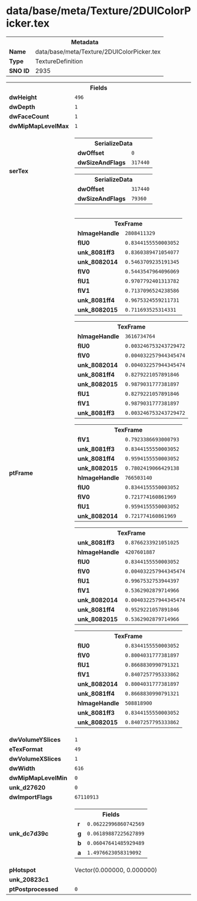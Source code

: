<h1>data/base/meta/Texture/2DUIColorPicker.tex</h1><table><tr><th colspan="100%">Metadata</th></tr><tr><td><b>Name</b></td><td>data/base/meta/Texture/2DUIColorPicker.tex</td></tr><tr><td><b>Type</b></td><td>TextureDefinition</td></tr><tr><td><b>SNO ID</b></td><td>2935</td></tr></table>

<table><tr><th colspan="100%">Fields</th></tr><tr><td><b>dwHeight</b></td><td><code>496</code></td></tr><tr><td><b>dwDepth</b></td><td><code>1</code></td></tr><tr><td><b>dwFaceCount</b></td><td><code>1</code></td></tr><tr><td><b>dwMipMapLevelMax</b></td><td><code>1</code></td></tr><tr><td><b>serTex</b></td><td><table><tr><th colspan="100%">SerializeData</th></tr><tr><td><b>dwOffset</b></td><td><code>0</code></td></tr><tr><td><b>dwSizeAndFlags</b></td><td><code>317440</code></td></tr></table>


<table><tr><th colspan="100%">SerializeData</th></tr><tr><td><b>dwOffset</b></td><td><code>317440</code></td></tr><tr><td><b>dwSizeAndFlags</b></td><td><code>79360</code></td></tr></table>


</td></tr><tr><td><b>ptFrame</b></td><td><table><tr><th colspan="100%">TexFrame</th></tr><tr><td><b>hImageHandle</b></td><td><code>2808411329</code></td></tr><tr><td><b>flU0</b></td><td><code>0.8344155550003052</code></td></tr><tr><td><b>unk_8081ff3</b></td><td><code>0.8360389471054077</code></td></tr><tr><td><b>unk_8082014</b></td><td><code>0.5463709235191345</code></td></tr><tr><td><b>flV0</b></td><td><code>0.5443547964096069</code></td></tr><tr><td><b>flU1</b></td><td><code>0.9707792401313782</code></td></tr><tr><td><b>flV1</b></td><td><code>0.7137096524238586</code></td></tr><tr><td><b>unk_8081ff4</b></td><td><code>0.9675324559211731</code></td></tr><tr><td><b>unk_8082015</b></td><td><code>0.711693525314331</code></td></tr></table>


<table><tr><th colspan="100%">TexFrame</th></tr><tr><td><b>hImageHandle</b></td><td><code>3616734764</code></td></tr><tr><td><b>flU0</b></td><td><code>0.003246753243729472</code></td></tr><tr><td><b>flV0</b></td><td><code>0.004032257944345474</code></td></tr><tr><td><b>unk_8082014</b></td><td><code>0.004032257944345474</code></td></tr><tr><td><b>unk_8081ff4</b></td><td><code>0.8279221057891846</code></td></tr><tr><td><b>unk_8082015</b></td><td><code>0.9879031777381897</code></td></tr><tr><td><b>flU1</b></td><td><code>0.8279221057891846</code></td></tr><tr><td><b>flV1</b></td><td><code>0.9879031777381897</code></td></tr><tr><td><b>unk_8081ff3</b></td><td><code>0.003246753243729472</code></td></tr></table>


<table><tr><th colspan="100%">TexFrame</th></tr><tr><td><b>flV1</b></td><td><code>0.7923386693000793</code></td></tr><tr><td><b>unk_8081ff3</b></td><td><code>0.8344155550003052</code></td></tr><tr><td><b>unk_8081ff4</b></td><td><code>0.9594155550003052</code></td></tr><tr><td><b>unk_8082015</b></td><td><code>0.7802419066429138</code></td></tr><tr><td><b>hImageHandle</b></td><td><code>766503140</code></td></tr><tr><td><b>flU0</b></td><td><code>0.8344155550003052</code></td></tr><tr><td><b>flV0</b></td><td><code>0.721774160861969</code></td></tr><tr><td><b>flU1</b></td><td><code>0.9594155550003052</code></td></tr><tr><td><b>unk_8082014</b></td><td><code>0.721774160861969</code></td></tr></table>


<table><tr><th colspan="100%">TexFrame</th></tr><tr><td><b>unk_8081ff3</b></td><td><code>0.8766233921051025</code></td></tr><tr><td><b>hImageHandle</b></td><td><code>4207601887</code></td></tr><tr><td><b>flU0</b></td><td><code>0.8344155550003052</code></td></tr><tr><td><b>flV0</b></td><td><code>0.004032257944345474</code></td></tr><tr><td><b>flU1</b></td><td><code>0.9967532753944397</code></td></tr><tr><td><b>flV1</b></td><td><code>0.5362902879714966</code></td></tr><tr><td><b>unk_8082014</b></td><td><code>0.004032257944345474</code></td></tr><tr><td><b>unk_8081ff4</b></td><td><code>0.9529221057891846</code></td></tr><tr><td><b>unk_8082015</b></td><td><code>0.5362902879714966</code></td></tr></table>


<table><tr><th colspan="100%">TexFrame</th></tr><tr><td><b>flU0</b></td><td><code>0.8344155550003052</code></td></tr><tr><td><b>flV0</b></td><td><code>0.8004031777381897</code></td></tr><tr><td><b>flU1</b></td><td><code>0.8668830990791321</code></td></tr><tr><td><b>flV1</b></td><td><code>0.8407257795333862</code></td></tr><tr><td><b>unk_8082014</b></td><td><code>0.8004031777381897</code></td></tr><tr><td><b>unk_8081ff4</b></td><td><code>0.8668830990791321</code></td></tr><tr><td><b>hImageHandle</b></td><td><code>508818900</code></td></tr><tr><td><b>unk_8081ff3</b></td><td><code>0.8344155550003052</code></td></tr><tr><td><b>unk_8082015</b></td><td><code>0.8407257795333862</code></td></tr></table>


</td></tr><tr><td><b>dwVolumeYSlices</b></td><td><code>1</code></td></tr><tr><td><b>eTexFormat</b></td><td><code>49</code></td></tr><tr><td><b>dwVolumeXSlices</b></td><td><code>1</code></td></tr><tr><td><b>dwWidth</b></td><td><code>616</code></td></tr><tr><td><b>dwMipMapLevelMin</b></td><td><code>0</code></td></tr><tr><td><b>unk_d27620</b></td><td><code>0</code></td></tr><tr><td><b>dwImportFlags</b></td><td><code>67110913</code></td></tr><tr><td><b>unk_dc7d39c</b></td><td><table><tr><th colspan="100%">Fields</th></tr><tr><td><b>r</b></td><td><code>0.06222996860742569</code></td></tr><tr><td><b>g</b></td><td><code>0.06189887225627899</code></td></tr><tr><td><b>b</b></td><td><code>0.06047641485929489</code></td></tr><tr><td><b>a</b></td><td><code>1.4976623058319092</code></td></tr></table>

</td></tr><tr><td><b>pHotspot</b></td><td>Vector(0.000000, 0.000000)</td></tr><tr><td><b>unk_20823c1</b></td><td></td></tr><tr><td><b>ptPostprocessed</b></td><td><code>0</code></td></tr></table>

